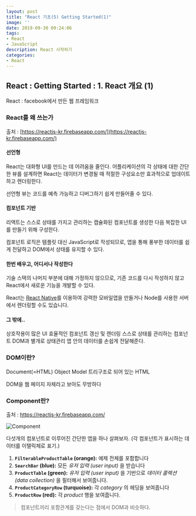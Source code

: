 ```yaml
---
layout: post
title: "React 기초(5) Getting Started(1)"
image: ''
date: 2019-09-30 09:24:06
tags: 
- React
- JavaScript
description: React 시작하기 
categories:
- React
---
```


## React : Getting Started : 1. React 개요 (1)


React : facebook에서 만든 웹 프레임워크

### React를 왜 쓰는가

출처 : [https://reactjs-kr.firebaseapp.com/](https://reactjs-kr.firebaseapp.com/)

#### 선언형
React는 대화형 UI를 만드는 데 어려움을 줄인다. 어플리케이션의 각 상태에 대한 간단한 뷰를 설계하면 React는 데이터가 변경될 때 적절한 구성요소만 효과적으로 업데이트하고 렌더링한다.

선언형 뷰는 코드를 예측 가능하고 디버그하기 쉽게 만들어줄 수 있다.

#### 컴포넌트 기반

리액트는 스스로 상태를 가지고 관리하는 캡슐화된 컴포넌트를 생성한 다음 복잡한 UI를 만들기 위해 구성한다.

컴포넌트 로직은 템플릿 대신 JavaScript로 작성되므로, 앱을 통해 풍부한 데이터를 쉽게 전달하고 DOM에서 상태를 유지할 수 있다.

#### 한번 배우고, 어디서나 작성한다

기술 스택의 나머지 부분에 대해 가정하지 않으므로, 기존 코드를 다시 작성하지 않고 React에서 새로운 기능을 개발할 수 있다.

React는  [React Native](https://facebook.github.io/react-native/)를 이용하여 강력한 모바일앱을 만들거나 Node를 사용한 서버에서 렌더링할 수도 있습니다.

#### 그 밖에.. 

상호작용이 많은 UI
효율적인 컴포넌트 갱신 및 렌더링
스스로 상태를 관리하는 컴포넌트 
DOM과 별개로 상태관리 
앱 안의 데이터를 손쉽게 전달해준다.

### DOM이란?

Document(=HTML) Object Model
트리구조로 되어 있는 HTML

DOM을 웹 페이지 자체라고 보아도 무방하다

### Component란?

출처 : https://reactjs-kr.firebaseapp.com/

![Component](https://reactjs-kr.firebaseapp.com/static/thinking-in-react-components-eb8bda25806a89ebdc838813bdfa3601-82965.png
)

다섯개의 컴포넌트로 이루어진 간단한 앱을 하나 살펴보자. 
(각 컴포넌트가 표시하는 데이터를 이탤릭체로 표기.)

1.  **`FilterableProductTable`  (orange):**  예제 전체를 포함합니다
2.  **`SearchBar`  (blue):**  모든  _유저 입력 (user input)_  을 받습니다
3.  **`ProductTable`  (green):**  _유저 입력 (user input)_  을 기반으로  _데이터 콜렉션 (data collection)_  을 필터해서 보여줍니다.
4.  **`ProductCategoryRow`  (turquoise):**  각  _category_  의 헤딩을 보여줍니다
5.  **`ProductRow`  (red):**  각  _product_  행을 보여줍니다.


> 컴포넌트끼리 포함관계를 갖는다는 점에서 DOM과 비슷하다.
